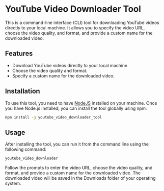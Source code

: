 # YouTube Video Downloader Tool

This is a command-line interface (CLI) tool for downloading YouTube videos directly to your local machine. It allows you to specify the video URL, choose the video quality, and format, and provide a custom name for the downloaded video.

## Features

- Download YouTube videos directly to your local machine.
- Choose the video quality and format.
- Specify a custom name for the downloaded video.

## Installation

To use this tool, you need to have [NodeJS](https://nodejs.org/) installed on your machine. Once you have Node.js installed, you can install the tool globally using npm:

```bash
npm install -g youtube_video_downloader_tool
```

## Usage

After installing the tool, you can run it from the command line using the following command:

```bash
youtube_video_downloader
```

Follow the prompts to enter the video URL, choose the video quality, and format, and provide a custom name for the downloaded video. The downloaded video will be saved in the Downloads folder of your operating system.
